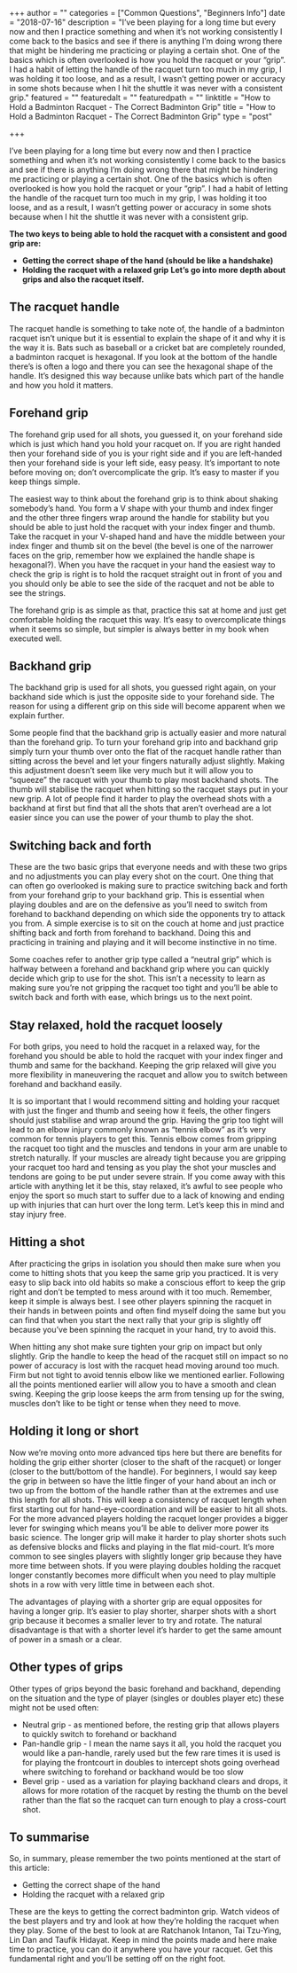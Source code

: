 +++
author = ""
categories = ["Common Questions", "Beginners Info"]
date = "2018-07-16"
description = "I’ve been playing for a long time but every now and then I practice something and when it’s not working consistently I come back to the basics and see if there is anything I’m doing wrong there that might be hindering me practicing or playing a certain shot. One of the basics which is often overlooked is how you hold the racquet or your “grip”. I had a habit of letting the handle of the racquet turn too much in my grip, I was holding it too loose, and as a result, I wasn’t getting power or accuracy in some shots because when I hit the shuttle it was never with a consistent grip."
featured = ""
featuredalt = ""
featuredpath = ""
linktitle = "How to Hold a Badminton Racquet - The Correct Badminton Grip"
title = "How to Hold a Badminton Racquet - The Correct Badminton Grip"
type = "post"

+++

I’ve been playing for a long time but every now and then I practice something and when it’s not working consistently I come back to the basics and see if there is anything I’m doing wrong there that might be hindering me practicing or playing a certain shot. One of the basics which is often overlooked is how you hold the racquet or your “grip”. I had a habit of letting the handle of the racquet turn too much in my grip, I was holding it too loose, and as a result, I wasn’t getting power or accuracy in some shots because when I hit the shuttle it was never with a consistent grip.

**The two keys to being able to hold the racquet with a consistent and good grip are:**

- **Getting the correct shape of the hand (should be like a handshake)**
- **Holding the racquet with a relaxed grip**
**Let’s go into more depth about grips and also the racquet itself.**

## The racquet handle

The racquet handle is something to take note of, the handle of a badminton racquet isn’t unique but it is essential to explain the shape of it and why it is the way it is. Bats such as baseball or a cricket bat are completely rounded, a badminton racquet is hexagonal. If you look at the bottom of the handle there’s is often a logo and there you can see the hexagonal shape of the handle. It’s designed this way because unlike bats which part of the handle and how you hold it matters.

## Forehand grip

The forehand grip used for all shots, you guessed it, on your forehand side which is just which hand you hold your racquet on. If you are right handed then your forehand side of you is your right side and if you are left-handed then your forehand side is your left side, easy peasy. It’s important to note before moving on; don’t overcomplicate the grip. It’s easy to master if you keep things simple.

The easiest way to think about the forehand grip is to think about shaking somebody’s hand. You form a V shape with your thumb and index finger and the other three fingers wrap around the handle for stability but you should be able to just hold the racquet with your index finger and thumb. Take the racquet in your V-shaped hand and have the middle between your index finger and thumb sit on the bevel (the bevel is one of the narrower faces on the grip, remember how we explained the handle shape is hexagonal?). When you have the racquet in your hand the easiest way to check the grip is right is to hold the racquet straight out in front of you and you should only be able to see the side of the racquet and not be able to see the strings.

The forehand grip is as simple as that, practice this sat at home and just get comfortable holding the racquet this way. It’s easy to overcomplicate things when it seems so simple, but simpler is always better in my book when executed well.

## Backhand grip

The backhand grip is used for all shots, you guessed right again, on your backhand side which is just the opposite side to your forehand side. The reason for using a different grip on this side will become apparent when we explain further.

Some people find that the backhand grip is actually easier and more natural than the forehand grip. To turn your forehand grip into and backhand grip simply turn your thumb over onto the flat of the racquet handle rather than sitting across the bevel and let your fingers naturally adjust slightly. Making this adjustment doesn’t seem like very much but it will allow you to “squeeze” the racquet with your thumb to play most backhand shots. The thumb will stabilise the racquet when hitting so the racquet stays put in your new grip. A lot of people find it harder to play the overhead shots with a backhand at first but find that all the shots that aren’t overhead are a lot easier since you can use the power of your thumb to play the shot.

## Switching back and forth

These are the two basic grips that everyone needs and with these two grips and no adjustments you can play every shot on the court. One thing that can often go overlooked is making sure to practice switching back and forth from your forehand grip to your backhand grip. This is essential when playing doubles and are on the defensive as you’ll need to switch from forehand to backhand depending on which side the opponents try to attack you from. A simple exercise is to sit on the couch at home and just practice shifting back and forth from forehand to backhand. Doing this and practicing in training and playing and it will become instinctive in no time.

Some coaches refer to another grip type called a “neutral grip” which is halfway between a forehand and backhand grip where you can quickly decide which grip to use for the shot. This isn’t a necessity to learn as making sure you’re not gripping the racquet too tight and you’ll be able to switch back and forth with ease, which brings us to the next point.

## Stay relaxed, hold the racquet loosely

For both grips, you need to hold the racquet in a relaxed way, for the forehand you should be able to hold the racquet with your index finger and thumb and same for the backhand. Keeping the grip relaxed will give you more flexibility in maneuvering the racquet and allow you to switch between forehand and backhand easily.

It is so important that I would recommend sitting and holding your racquet with just the finger and thumb and seeing how it feels, the other fingers should just stabilise and wrap around the grip. Having the grip too tight will lead to an elbow injury commonly known as “tennis elbow” as it’s very common for tennis players to get this. Tennis elbow comes from gripping the racquet too tight and the muscles and tendons in your arm are unable to stretch naturally. If your muscles are already tight because you are gripping your racquet too hard and tensing as you play the shot your muscles and tendons are going to be put under severe strain. If you come away with this article with anything let it be this, stay relaxed, it’s awful to see people who enjoy the sport so much start to suffer due to a lack of knowing and ending up with injuries that can hurt over the long term. Let’s keep this in mind and stay injury free.

## Hitting a shot

After practicing the grips in isolation you should then make sure when you come to hitting shots that you keep the same grip you practiced. It is very easy to slip back into old habits so make a conscious effort to keep the grip right and don’t be tempted to mess around with it too much. Remember, keep it simple is always best. I see other players spinning the racquet in their hands in between points and often find myself doing the same but you can find that when you start the next rally that your grip is slightly off because you’ve been spinning the racquet in your hand, try to avoid this.

When hitting any shot make sure tighten your grip on impact but only slightly. Grip the handle to keep the head of the racquet still on impact so no power of accuracy is lost with the racquet head moving around too much. Firm but not tight to avoid tennis elbow like we mentioned earlier. Following all the points mentioned earlier will allow you to have a smooth and clean swing. Keeping the grip loose keeps the arm from tensing up for the swing, muscles don’t like to be tight or tense when they need to move.

## Holding it long or short

Now we’re moving onto more advanced tips here but there are benefits for holding the grip either shorter (closer to the shaft of the racquet) or longer (closer to the butt/bottom of the handle). For beginners, I would say keep the grip in between so have the little finger of your hand about an inch or two up from the bottom of the handle rather than at the extremes and use this length for all shots. This will keep a consistency of racquet length when first starting out for hand-eye-coordination and will be easier to hit all shots.
For the more advanced players holding the racquet longer provides a bigger lever for swinging which means you’ll be able to deliver more power its basic science. The longer grip will make it harder to play shorter shots such as defensive blocks and flicks and playing in the flat mid-court. It’s more common to see singles players with slightly longer grip because they have more time between shots. If you were playing doubles holding the racquet longer constantly becomes more difficult when you need to play multiple shots in a row with very little time in between each shot.

The advantages of playing with a shorter grip are equal opposites for having a longer grip. It’s easier to play shorter, sharper shots with a short grip because it becomes a smaller lever to try and rotate. The natural disadvantage is that with a shorter level it’s harder to get the same amount of power in a smash or a clear.

## Other types of grips

Other types of grips beyond the basic forehand and backhand, depending on the situation and the type of player (singles or doubles player etc) these might not be used often:

- Neutral grip - as mentioned before, the resting grip that allows players to quickly switch to forehand or backhand
- Pan-handle grip - I mean the name says it all, you hold the racquet you would like a pan-handle, rarely used but the few rare times it is used is for playing the frontcourt in doubles to intercept shots going overhead where switching to forehand or backhand would be too slow
- Bevel grip - used as a variation for playing backhand clears and drops, it allows for more rotation of the racquet by resting the thumb on the bevel rather than the flat so the racquet can turn enough to play a cross-court shot.

## To summarise
So, in summary, please remember the two points mentioned at the start of this article:

- Getting the correct shape of the hand
- Holding the racquet with a relaxed grip

These are the keys to getting the correct badminton grip. Watch videos of the best players and try and look at how they’re holding the racquet when they play. Some of the best to look at are Ratchanok Intanon, Tai Tzu-Ying, Lin Dan and Taufik Hidayat. Keep in mind the points made and here make time to practice, you can do it anywhere you have your racquet. Get this fundamental right and you’ll be setting off on the right foot.
